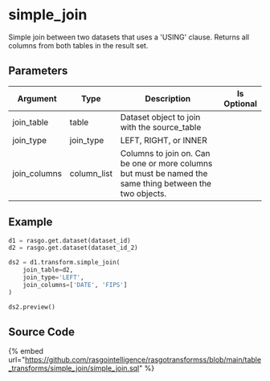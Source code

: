 

# simple_join

Simple join between two datasets that uses a 'USING' clause. Returns all columns from both tables in the result set.


## Parameters

|   Argument   |    Type     |                                               Description                                                | Is Optional |
| ------------ | ----------- | -------------------------------------------------------------------------------------------------------- | ----------- |
| join_table   | table       | Dataset object to join with the source_table                                                             |             |
| join_type    | join_type   | LEFT, RIGHT, or INNER                                                                                    |             |
| join_columns | column_list | Columns to join on. Can be one or more columns but must be named the same thing between the two objects. |             |


## Example

```python
d1 = rasgo.get.dataset(dataset_id)
d2 = rasgo.get.dataset(dataset_id_2)

ds2 = d1.transform.simple_join(
    join_table=d2,
    join_type='LEFT',
    join_columns=['DATE', 'FIPS']
)

ds2.preview()

```

## Source Code

{% embed url="https://github.com/rasgointelligence/rasgotransformss/blob/main/table_transforms/simple_join/simple_join.sql" %}

